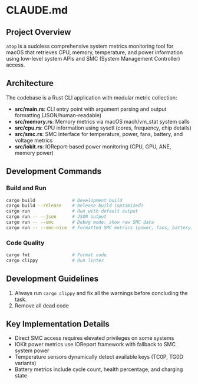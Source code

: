 # CLAUDE.md

## Project Overview

`atop` is a sudoless comprehensive system metrics monitoring tool for macOS that retrieves CPU, memory, temperature, and power information using low-level system APIs and SMC (System Management Controller) access.

## Architecture

The codebase is a Rust CLI application with modular metric collection:

- **src/main.rs**: CLI entry point with argument parsing and output formatting (JSON/human-readable)
- **src/memory.rs**: Memory metrics via macOS mach/vm_stat system calls
- **src/cpu.rs**: CPU information using sysctl (cores, frequency, chip details)
- **src/smc.rs**: SMC interface for temperature, power, fans, battery, and voltage metrics
- **src/iokit.rs**: IOReport-based power monitoring (CPU, GPU, ANE, memory power)

## Development Commands

### Build and Run

```bash
cargo build              # Development build
cargo build --release    # Release build (optimized)
cargo run                # Run with default output
cargo run -- --json      # JSON output
cargo run -- --smc       # Debug mode: show raw SMC data
cargo run -- --smc-nice  # Formatted SMC metrics (power, fans, battery)
```

### Code Quality

```bash
cargo fmt                # Format code
cargo clippy             # Run linter
```

## Development Guidelines

1. Always run `cargo clippy` and fix all the warnings before concluding the task.
2. Remove all dead code

## Key Implementation Details

- Direct SMC access requires elevated privileges on some systems
- IOKit power metrics use IOReport framework with fallback to SMC system power
- Temperature sensors dynamically detect available keys (TC0P, TG0D variants)
- Battery metrics include cycle count, health percentage, and charging state

